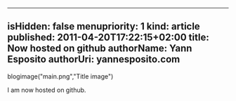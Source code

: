 -----
isHidden:       false
menupriority:   1
kind:           article
published: 2011-04-20T17:22:15+02:00
title: Now hosted on github
authorName: Yann Esposito
authorUri: yannesposito.com
-----
blogimage("main.png","Title image")

I am now hosted on github.

